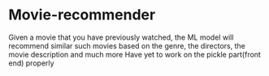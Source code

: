 # Movie-recommender
Given a movie that you have previously watched, the ML model will recommend similar such movies based on the genre, the directors, the movie description and much more
Have yet to work on the pickle part(front end) properly
